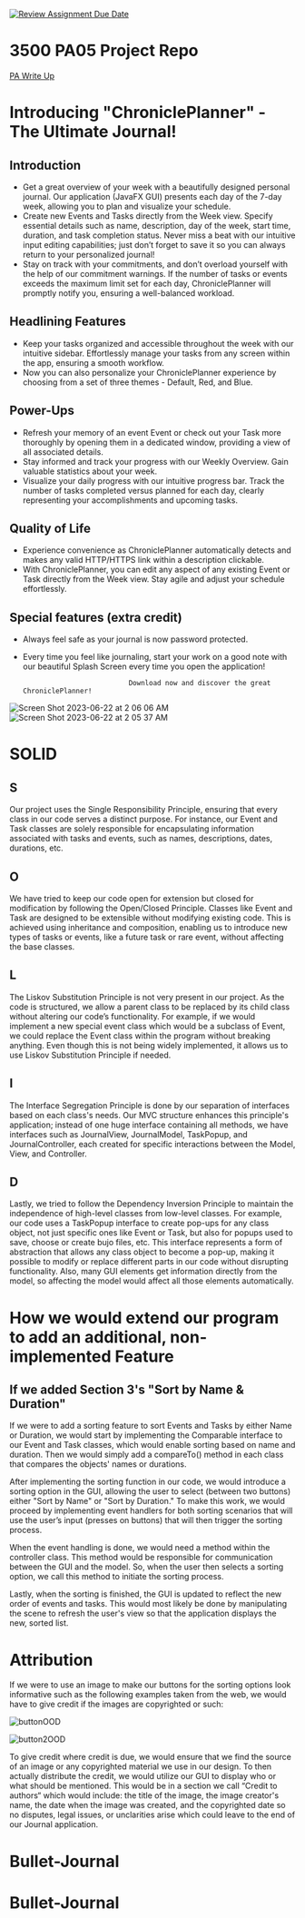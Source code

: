 [![Review Assignment Due Date](https://classroom.github.com/assets/deadline-readme-button-24ddc0f5d75046c5622901739e7c5dd533143b0c8e959d652212380cedb1ea36.svg)](https://classroom.github.com/a/x6ckGcN8)
# 3500 PA05 Project Repo

[PA Write Up](https://markefontenot.notion.site/PA-05-8263d28a81a7473d8372c6579abd6481)



# Introducing "ChroniclePlanner" - The Ultimate Journal!

## Introduction
- Get a great overview of your week with a beautifully designed personal journal. Our application (JavaFX GUI) presents each day of the 7-day week, allowing you to plan and visualize your schedule.
- Create new Events and Tasks directly from the Week view. Specify essential details such as name, description, day of the week, start time, duration, and task completion status. Never miss a beat with our intuitive input editing capabilities; just don’t forget to save it so you can always return to your personalized journal!
- Stay on track with your commitments, and don’t overload yourself with the help of our commitment warnings. If the number of tasks or events exceeds the maximum limit set for each day, ChroniclePlanner will promptly notify you, ensuring a well-balanced workload.

## Headlining Features
- Keep your tasks organized and accessible throughout the week with our intuitive sidebar. Effortlessly manage your tasks from any screen within the app, ensuring a smooth workflow. 
- Now you can also personalize your ChroniclePlanner experience by choosing from a set of three themes - Default, Red, and Blue.

## Power-Ups
- Refresh your memory of an event Event or check out your Task more thoroughly by opening them in a dedicated window, providing a view of all associated details. 
- Stay informed and track your progress with our Weekly Overview. Gain valuable statistics about your week.
- Visualize your daily progress with our intuitive progress bar. Track the number of tasks completed versus planned for each day, clearly representing your accomplishments and upcoming tasks.

## Quality of Life
- Experience convenience as ChroniclePlanner automatically detects and makes any valid HTTP/HTTPS link within a description clickable. 
- With ChroniclePlanner, you can edit any aspect of any existing Event or Task directly from the Week view. Stay agile and adjust your schedule effortlessly.

## Special features (extra credit)
- Always feel safe as your journal is now password protected.
- Every time you feel like journaling, start your work on a good note with our beautiful Splash Screen every time you open the application!

                                Download now and discover the great ChroniclePlanner!
![Screen Shot 2023-06-22 at 2 06 06 AM](https://github.com/CS-3500-OOD/pa05-aoun-worshippers-1/assets/126209831/f2360231-1003-42a9-bd68-f1345144d89d)
![Screen Shot 2023-06-22 at 2 05 37 AM](https://github.com/CS-3500-OOD/pa05-aoun-worshippers-1/assets/126209831/583df3e0-8287-4a02-bfb6-9dcb95a8b8e5)



# SOLID

## S
Our project uses the Single Responsibility Principle, ensuring that every class in our code serves a distinct purpose. For instance, our Event and Task classes are solely responsible for encapsulating information associated with tasks and events, such as names, descriptions, dates, durations, etc. 

## O
We have tried to keep our code open for extension but closed for modification by following the Open/Closed Principle. Classes like Event and Task are designed to be extensible without modifying existing code. This is achieved using inheritance and composition, enabling us to introduce new types of tasks or events, like a future task or rare event, without affecting the base classes.

## L
The Liskov Substitution Principle is not very present in our project. As the code is structured, we allow a parent class to be replaced by its child class without altering our code’s functionality. For example, if we would implement a new special event class which would be a subclass of Event, we could replace the Event class within the program without breaking anything. Even though this is not being widely implemented, it allows us to use Liskov Substitution Principle if needed.

## I
The Interface Segregation Principle is done by our separation of interfaces based on each class's needs. Our MVC structure enhances this principle's application; instead of one huge interface containing all methods, we have interfaces such as JournalView, JournalModel, TaskPopup, and JournalController, each created for specific interactions between the Model, View, and Controller.

## D
Lastly, we tried to follow the Dependency Inversion Principle to maintain the independence of high-level classes from low-level classes. For example, our code uses a TaskPopup interface to create pop-ups for any class object, not just specific ones like Event or Task, but also for popups used to save, choose or create bujo files, etc. This interface represents a form of abstraction that allows any class object to become a pop-up, making it possible to modify or replace different parts in our code without disrupting functionality. Also, many GUI elements get information directly from the model, so affecting the model would affect all those elements automatically.



# How we would extend our program to add an additional, non-implemented Feature

## If we added Section 3's "Sort by Name & Duration"
If we were to add a sorting feature to sort Events and Tasks by either Name or Duration, we would start by implementing the Comparable interface to our Event and Task classes, which would enable sorting based on name and duration. Then we would simply add a compareTo() method in each class that compares the objects' names or durations.

After implementing the sorting function in our code, we would introduce a sorting option in the GUI, allowing the user to select (between two buttons) either "Sort by Name" or "Sort by Duration." To make this work, we would proceed by implementing event handlers for both sorting scenarios that will use the user’s input (presses on buttons) that will then trigger the sorting process.

When the event handling is done, we would need a method within the controller class. This method would be responsible for communication between the GUI and the model. So, when the user then selects a sorting option, we call this method to initiate the sorting process.

Lastly, when the sorting is finished, the GUI is updated to reflect the new order of events and tasks. This would most likely be done by manipulating the scene to refresh the user's view so that the application displays the new, sorted list. 

# Attribution
If we were to use an image to make our buttons for the sorting options look informative such as the following examples taken from the web, we would have to give credit if the images are copyrighted or such:

![buttonOOD](https://github.com/CS-3500-OOD/pa05-aoun-worshippers-1/assets/126209831/eb14249c-4587-4c91-a22a-3f982ac018df) 


![button2OOD](https://github.com/CS-3500-OOD/pa05-aoun-worshippers-1/assets/126209831/0327988c-6585-49fc-806b-6cc91bc76f81)


To give credit where credit is due, we would ensure that we find the source of an image or any copyrighted material we use in our design. To then actually distribute the credit, we would utilize our GUI to display who or what should be mentioned. This would be in a section we call “Credit to authors“ which would include: the title of the image, the image creator's name, the date when the image was created, and the copyrighted date so no disputes, legal issues, or unclarities arise which could leave to the end of our Journal application. 
# Bullet-Journal
# Bullet-Journal
